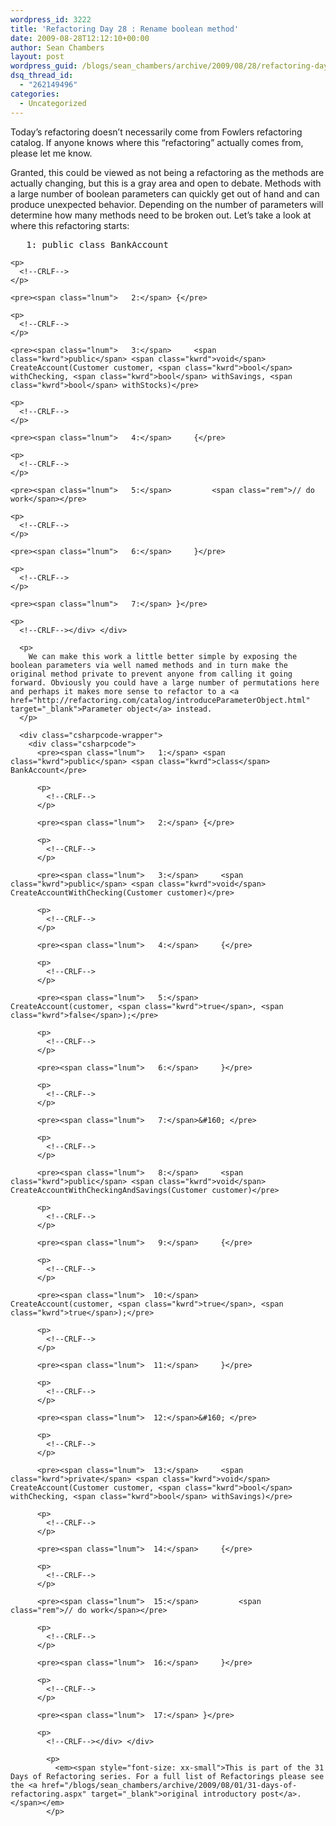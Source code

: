 ```yaml
---
wordpress_id: 3222
title: 'Refactoring Day 28 : Rename boolean method'
date: 2009-08-28T12:12:10+00:00
author: Sean Chambers
layout: post
wordpress_guid: /blogs/sean_chambers/archive/2009/08/28/refactoring-day-28-rename-boolean-method.aspx
dsq_thread_id:
  - "262149496"
categories:
  - Uncategorized
---
```

Today’s refactoring doesn’t necessarily come from Fowlers refactoring catalog. If anyone knows where this “refactoring” actually comes from, please let me know.

Granted, this could be viewed as not being a refactoring as the methods are actually changing, but this is a gray area and open to debate. Methods with a large number of boolean parameters can quickly get out of hand and can produce unexpected behavior. Depending on the number of parameters will determine how many methods need to be broken out. Let’s take a look at where this refactoring starts:

<div class="csharpcode-wrapper">
  <div class="csharpcode">
    <pre><span class="lnum">   1:</span> <span class="kwrd">public</span> <span class="kwrd">class</span> BankAccount</pre>
    
    <p>
      <!--CRLF-->
    </p>
    
    <pre><span class="lnum">   2:</span> {</pre>
    
    <p>
      <!--CRLF-->
    </p>
    
    <pre><span class="lnum">   3:</span>     <span class="kwrd">public</span> <span class="kwrd">void</span> CreateAccount(Customer customer, <span class="kwrd">bool</span> withChecking, <span class="kwrd">bool</span> withSavings, <span class="kwrd">bool</span> withStocks)</pre>
    
    <p>
      <!--CRLF-->
    </p>
    
    <pre><span class="lnum">   4:</span>     {</pre>
    
    <p>
      <!--CRLF-->
    </p>
    
    <pre><span class="lnum">   5:</span>         <span class="rem">// do work</span></pre>
    
    <p>
      <!--CRLF-->
    </p>
    
    <pre><span class="lnum">   6:</span>     }</pre>
    
    <p>
      <!--CRLF-->
    </p>
    
    <pre><span class="lnum">   7:</span> }</pre>
    
    <p>
      <!--CRLF--></div> </div> 
      
      <p>
        We can make this work a little better simple by exposing the boolean parameters via well named methods and in turn make the original method private to prevent anyone from calling it going forward. Obviously you could have a large number of permutations here and perhaps it makes more sense to refactor to a <a href="http://refactoring.com/catalog/introduceParameterObject.html" target="_blank">Parameter object</a> instead.
      </p>
      
      <div class="csharpcode-wrapper">
        <div class="csharpcode">
          <pre><span class="lnum">   1:</span> <span class="kwrd">public</span> <span class="kwrd">class</span> BankAccount</pre>
          
          <p>
            <!--CRLF-->
          </p>
          
          <pre><span class="lnum">   2:</span> {</pre>
          
          <p>
            <!--CRLF-->
          </p>
          
          <pre><span class="lnum">   3:</span>     <span class="kwrd">public</span> <span class="kwrd">void</span> CreateAccountWithChecking(Customer customer)</pre>
          
          <p>
            <!--CRLF-->
          </p>
          
          <pre><span class="lnum">   4:</span>     {</pre>
          
          <p>
            <!--CRLF-->
          </p>
          
          <pre><span class="lnum">   5:</span>         CreateAccount(customer, <span class="kwrd">true</span>, <span class="kwrd">false</span>);</pre>
          
          <p>
            <!--CRLF-->
          </p>
          
          <pre><span class="lnum">   6:</span>     }</pre>
          
          <p>
            <!--CRLF-->
          </p>
          
          <pre><span class="lnum">   7:</span>&#160; </pre>
          
          <p>
            <!--CRLF-->
          </p>
          
          <pre><span class="lnum">   8:</span>     <span class="kwrd">public</span> <span class="kwrd">void</span> CreateAccountWithCheckingAndSavings(Customer customer)</pre>
          
          <p>
            <!--CRLF-->
          </p>
          
          <pre><span class="lnum">   9:</span>     {</pre>
          
          <p>
            <!--CRLF-->
          </p>
          
          <pre><span class="lnum">  10:</span>         CreateAccount(customer, <span class="kwrd">true</span>, <span class="kwrd">true</span>);</pre>
          
          <p>
            <!--CRLF-->
          </p>
          
          <pre><span class="lnum">  11:</span>     }</pre>
          
          <p>
            <!--CRLF-->
          </p>
          
          <pre><span class="lnum">  12:</span>&#160; </pre>
          
          <p>
            <!--CRLF-->
          </p>
          
          <pre><span class="lnum">  13:</span>     <span class="kwrd">private</span> <span class="kwrd">void</span> CreateAccount(Customer customer, <span class="kwrd">bool</span> withChecking, <span class="kwrd">bool</span> withSavings)</pre>
          
          <p>
            <!--CRLF-->
          </p>
          
          <pre><span class="lnum">  14:</span>     {</pre>
          
          <p>
            <!--CRLF-->
          </p>
          
          <pre><span class="lnum">  15:</span>         <span class="rem">// do work</span></pre>
          
          <p>
            <!--CRLF-->
          </p>
          
          <pre><span class="lnum">  16:</span>     }</pre>
          
          <p>
            <!--CRLF-->
          </p>
          
          <pre><span class="lnum">  17:</span> }</pre>
          
          <p>
            <!--CRLF--></div> </div> 
            
            <p>
              <em><span style="font-size: xx-small">This is part of the 31 Days of Refactoring series. For a full list of Refactorings please see the <a href="/blogs/sean_chambers/archive/2009/08/01/31-days-of-refactoring.aspx" target="_blank">original introductory post</a>.</span></em>
            </p>